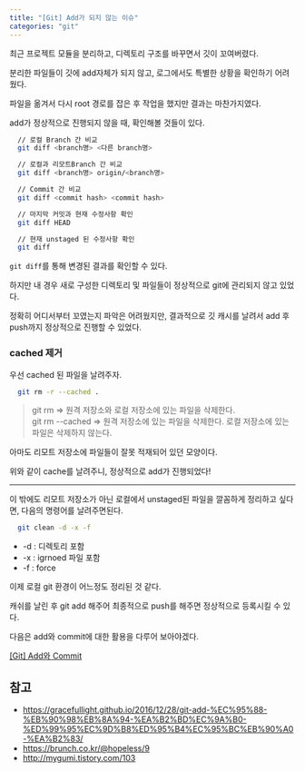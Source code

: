 ```yaml
---
title: "[Git] Add가 되지 않는 이슈"
categories: "git"
---
```


최근 프로젝트 모듈을 분리하고, 디렉토리 구조를 바꾸면서 깃이 꼬여버렸다.

분리한 파일들이 깃에 add자체가 되지 않고, 로그에서도 특별한 상황을 확인하기 어려웠다.

파일을 옮겨서 다시 root 경로를 잡은 후 작업을 했지만 결과는 마찬가지였다.

add가 정상적으로 진행되지 않을 때, 확인해볼 것들이 있다.

~~~bash
  // 로컬 Branch 간 비교
  git diff <branch명> <다른 branch명> 

  // 로컬과 리모트Branch 간 비교
  git diff <branch명> origin/<branch명> 

  // Commit 간 비교
  git diff <commit hash> <commit hash> 

  // 마지막 커밋과 현재 수정사항 확인
  git diff HEAD

  // 현재 unstaged 된 수정사항 확인
  git diff
~~~

<code>git diff</code>를 통해 변경된 결과를 확인할 수 있다.

하지만 내 경우 새로 구성한 디렉토리 및 파일들이 정상적으로 git에 관리되지 않고 있었다.

정확히 어디서부터 꼬였는지 파악은 어려웠지만, 결과적으로 깃 캐시를 날려서 add 후 push까지 정상적으로 진행할 수 있었다.

### cached 제거

우선 cached 된 파일을 날려주자.

~~~bash
  git rm -r --cached .
~~~

>git rm => 원격 저장소와 로컬 저장소에 있는 파일을 삭제한다. <br/>
git rm --cached => 원격 저장소에 있는 파일을 삭제한다. 로컬 저장소에 있는 파일은 삭제하지 않는다.

아마도 리모트 저장소에 파일들이 잘못 적재되어 있던 모양이다.

위와 같이 cache를 날려주니, 정상적으로 add가 진행되었다!

--- 

이 밖에도 리모트 저장소가 아닌 로컬에서 unstaged된 파일을 깔꼼하게 정리하고 싶다면,
다음의 명령어를 날려주면된다.

~~~bash
  git clean -d -x -f
~~~
- -d : 디렉토리 포함
- -x : igrnoed 파일 포함
- -f : force

이제 로컬 git 환경이 어느정도 정리된 것 같다.

캐쉬를 날린 후 git add 해주어 최종적으로 push를 해주면 정상적으로 등록시킬 수 있다.

다음은 add와 commit에 대한 활용을 다루어 보아야겠다.

[[Git] Add와 Commit](https://betterfly88.github.io/git/git_commit_add)

## 참고
- https://gracefullight.github.io/2016/12/28/git-add-%EC%95%88-%EB%90%98%EB%8A%94-%EA%B2%BD%EC%9A%B0-%ED%99%95%EC%9D%B8%ED%95%B4%EC%95%BC%EB%90%A0-%EA%B2%83/
- https://brunch.co.kr/@hopeless/9
- http://mygumi.tistory.com/103